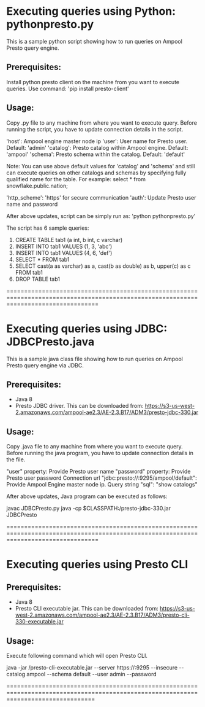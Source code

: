 Executing queries using Python: pythonpresto.py
===============================================

This is a sample python script showing how to run queries on Ampool Presto query engine.

Prerequisites:
--------------
Install python presto client on the machine from you want to execute queries.
Use command: 'pip install presto-client'

Usage:
------

Copy .py file to any machine from where you want to execute query.
Before running the script, you have to update connection details in the script.

'host': Ampool engine master node ip
'user': User name for Presto user. Default: 'admin'
'catalog': Presto catalog within Ampool engine. Default: 'ampool'
'schema': Presto schema within the catalog. Default: 'default'

Note: You can use above default values for 'catalog' and 'schema' and still can execute queries on other catalogs and schemas by specifying fully qualified name for the table.
For example: select * from snowflake.public.nation;

'http_scheme': 'https' for secure communication
'auth': Update Presto user name and password

After above updates, script can be simply run as: 'python pythonpresto.py'

The script has 6 sample queries:
1. CREATE TABLE tab1 (a int, b int, c varchar)
2. INSERT INTO tab1 VALUES (1, 3, 'abc')
3. INSERT INTO tab1 VALUES (4, 6, \'def\')
4. SELECT * FROM tab1
5. SELECT cast(a as varchar) as a, cast(b as double) as b, upper(c) as c FROM tab1
6. DROP TABLE tab1

======================================================================================================================================

Executing queries using JDBC: JDBCPresto.java
=============================================

This is a sample java class file showing how to run queries on Ampool Presto query engine via JDBC.

Prerequisites:
--------------
- Java 8
- Presto JDBC driver. This can be downloaded from: https://s3-us-west-2.amazonaws.com/ampool-ae2.3/AE-2.3.B17/ADM3/presto-jdbc-330.jar

Usage:
------

Copy .java file to any machine from where you want to execute query.
Before running the java program, you have to update connection details in the file.

"user" property: Provide Presto user name
"password" property: Provide Presto user password
Connection url "jdbc:presto://<AE master node>:9295/ampool/default": Provide Ampool Engine master node ip.
Query string "sql": "show catalogs"

After above updates, Java program can be executed as follows:

javac JDBCPresto.py
java -cp $CLASSPATH:<Path to downloaded Presto JDBC jar>/presto-jdbc-330.jar JDBCPresto

======================================================================================================================================

Executing queries using Presto CLI
==================================

Prerequisites:
--------------
- Java 8
- Presto CLI executable jar. This can be downloaded from: https://s3-us-west-2.amazonaws.com/ampool-ae2.3/AE-2.3.B17/ADM3/presto-cli-330-executable.jar

Usage:
------

Execute following command which will open Presto CLI.

java -jar <Path to downloaded Presto CLI jar>/presto-cli-executable.jar --server https://<AE master node hostname>:9295 --insecure --catalog ampool --schema default --user admin --password

=====================================================================================================================================
